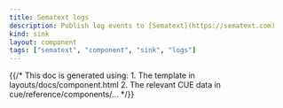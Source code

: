 ```yaml
---
title: Sematext logs
description: Publish log events to [Sematext](https://sematext.com)
kind: sink
layout: component
tags: ["sematext", "component", "sink", "logs"]
---
```


{{/* This doc is generated using:
     1. The template in layouts/docs/component.html
     2. The relevant CUE data in cue/reference/components/... */}}
